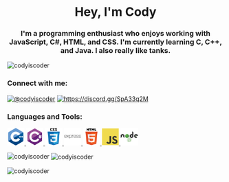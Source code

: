 <h1 align="center">Hey, I'm Cody</h1>
<h3 align="center">I'm a programming enthusiast who enjoys working with JavaScript, C#, HTML, and CSS. I'm currently learning C, C++, and Java. I also really like tanks.</h3>

<p align="left"> <img src="https://komarev.com/ghpvc/?username=codyiscoder&label=Profile%20views&color=0e75b6&style=flat" alt="codyiscoder" /> </p>

<h3 align="left">Connect with me:</h3>
<p align="left">
<a href="https://www.youtube.com/c/@codyiscoder" target="blank"><img align="center" src="https://raw.githubusercontent.com/rahuldkjain/github-profile-readme-generator/master/src/images/icons/Social/youtube.svg" alt="@codyiscoder" height="30" width="40" /></a>
<a href="https://discord.gg/https://discord.gg/SpA33q2M" target="blank"><img align="center" src="https://raw.githubusercontent.com/rahuldkjain/github-profile-readme-generator/master/src/images/icons/Social/discord.svg" alt="https://discord.gg/SpA33q2M" height="30" width="40" /></a>
</p>

<h3 align="left">Languages and Tools:</h3>
<p align="left"> <a href="https://www.w3schools.com/cpp/" target="_blank" rel="noreferrer"> <img src="https://raw.githubusercontent.com/devicons/devicon/master/icons/cplusplus/cplusplus-original.svg" alt="cplusplus" width="40" height="40"/> </a> <a href="https://www.w3schools.com/cs/" target="_blank" rel="noreferrer"> <img src="https://raw.githubusercontent.com/devicons/devicon/master/icons/csharp/csharp-original.svg" alt="csharp" width="40" height="40"/> </a> <a href="https://www.w3schools.com/css/" target="_blank" rel="noreferrer"> <img src="https://raw.githubusercontent.com/devicons/devicon/master/icons/css3/css3-original-wordmark.svg" alt="css3" width="40" height="40"/> </a> <a href="https://expressjs.com" target="_blank" rel="noreferrer"> <img src="https://raw.githubusercontent.com/devicons/devicon/master/icons/express/express-original-wordmark.svg" alt="express" width="40" height="40"/> </a> <a href="https://www.w3.org/html/" target="_blank" rel="noreferrer"> <img src="https://raw.githubusercontent.com/devicons/devicon/master/icons/html5/html5-original-wordmark.svg" alt="html5" width="40" height="40"/> </a> <a href="https://developer.mozilla.org/en-US/docs/Web/JavaScript" target="_blank" rel="noreferrer"> <img src="https://raw.githubusercontent.com/devicons/devicon/master/icons/javascript/javascript-original.svg" alt="javascript" width="40" height="40"/> </a> <a href="https://nodejs.org" target="_blank" rel="noreferrer"> <img src="https://raw.githubusercontent.com/devicons/devicon/master/icons/nodejs/nodejs-original-wordmark.svg" alt="nodejs" width="40" height="40"/> </a> </p>

<p><img align="left" src="https://github-readme-stats.vercel.app/api/top-langs?username=codyiscoder&show_icons=true&locale=en&layout=compact" alt="codyiscoder" /></p>

<p>&nbsp;<img align="center" src="https://github-readme-stats.vercel.app/api?username=codyiscoder&show_icons=true&locale=en" alt="codyiscoder" /></p>

<p><img align="center" src="https://github-readme-streak-stats.herokuapp.com/?user=codyiscoder&" alt="codyiscoder" /></p>

